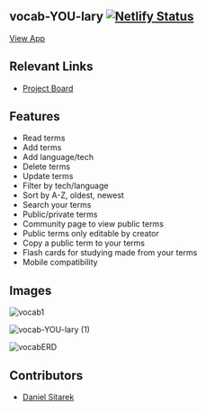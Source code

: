 ## vocab-YOU-lary [![Netlify Status](https://api.netlify.com/api/v1/badges/a2979ab8-ca83-4f99-b5a0-9d3ab90aab08/deploy-status)](https://app.netlify.com/sites/djs-vocabulary/deploys)

[View App](https://djs-vocabulary.netlify.app/)
## Relevant Links <!-- Link to all the things that are required outside of the ones that have their own section -->
- [Project Board](https://github.com/dsitarek/vocab-YOU-lary/projects/1)
## Features
- Read terms
- Add terms
- Add language/tech
- Delete terms
- Update terms
- Filter by tech/language
- Sort by A-Z, oldest, newest
- Search your terms
- Public/private terms
- Community page to view public terms
- Public terms only editable by creator
- Copy a public term to your terms
- Flash cards for studying made from your terms
- Mobile compatibility

## Images
![vocab1](https://user-images.githubusercontent.com/82732748/132940204-9c9678db-e8f5-4c0b-9c05-f8cede9989c4.png)

![vocab-YOU-lary (1)](https://user-images.githubusercontent.com/82732748/132940159-a2feebe7-f186-4b01-921a-fad92b95a175.jpg)

![vocabERD](https://user-images.githubusercontent.com/82732748/132959166-86c5116c-ca3e-491f-9684-a3cc0f275f43.png)

## Contributors
- [Daniel Sitarek](https://github.com/dsitarek)
